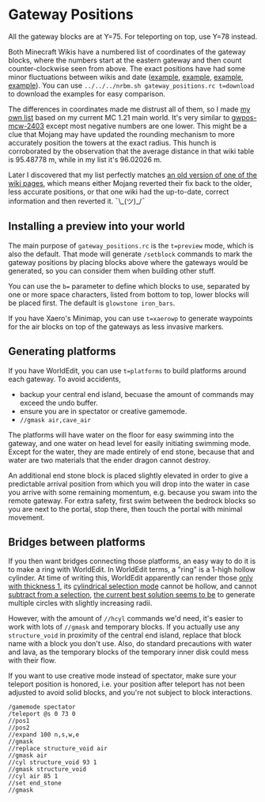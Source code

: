 ﻿
Gateway Positions
=================

All the gateway blocks are at Y=75. For teleporting on top, use Y=78 instead.

Both Minecraft Wikis have a numbered list of coordinates of the gateway blocks,
where the numbers start at the eastern gateway and then count counter-clockwise
seen from above.
The exact positions have had some minor fluctuations between wikis and date
([example][gwpos-mcf-2403], [example][gwpos-mcf-2409],
[example][gwpos-mcw-2403], [example][gwpos-mcw-2409]).
You can use `../../../nrbm.sh gateway_positions.rc t=download`
to download the examples for easy comparison.

The differences in coordinates made me distrust all of them, so I made
[my own list](gateway_positions.tsv) based on my current MC 1.21 main world.
It's very similar to [gwpos-mcw-2403][gwpos-mcw-2403] except most negative
numbers are one lower.
This might be a clue that Mojang may have updated the rounding mechanism
to more accurately position the towers at the exact radius.
This hunch is corroborated by the observation that the average distance in
that wiki table is 95.48778&nbsp;m, while in my list it's 96.02026&nbsp;m.

Later I discovered that my list perfectly matches
[an old version of one of the wiki pages][gwpos-mcw-2403],
which means either Mojang reverted their fix back to the older, less accurate
positions, or that one wiki had the up-to-date, correct information
and then reverted it. ¯&#92;&#95;(ツ)&#95;/¯




Installing a preview into your world
------------------------------------

The main purpose of `gateway_positions.rc` is the `t=preview` mode,
which is also the default. That mode will generate `/setblock` commands
to mark the gateway positions by placing blocks above where the gateways
would be generated, so you can consider them when building other stuff.

You can use the `b=` parameter to define which blocks to use,
separated by one or more space characters, listed from bottom to top,
lower blocks will be placed first. The default is `glowstone iron_bars`.

If you have Xaero's Minimap, you can use `t=xaerowp` to generate waypoints
for the air blocks on top of the gateways as less invasive markers.



Generating platforms
--------------------

If you have WorldEdit, you can use `t=platforms` to build platforms around
each gateway. To avoid accidents,
* backup your central end island, becuase the amount of commands may exceed
  the undo buffer.
* ensure you are in spectator or creative gamemode.
* `//gmask air,cave_air`

The platforms will have water on the floor for easy swimming into the
gateway, and one water on head level for easily initiating swimming mode.
Except for the water, they are made entirely of end stone, because that
and water are two materials that the ender dragon cannot destroy.

An additional end stone block is placed slightly elevated in order to give
a predictable arrival position from which you will drop into the water in
case you arrive with some remaining momentum, e.g. because you swam into
the remote gateway. For extra safety, first swim between the bedrock blocks
so you are next to the portal, stop there, then touch the portal with minimal
movement.



Bridges between platforms
-------------------------

If you then want bridges connecting those platforms, an easy way to do it
is to make a ring with WorldEdit. In WorldEdit terms, a "ring" is a 1-high
hollow cylinder. At time of writing this, WorldEdit apparently
can render those [only with thickness 1][we-cmd-cyl],
its [cylindrical selection mode][we-cmd-sel-cyl] cannot be hollow,
and cannot [subtract from a selection][we-fr-subtract-from-selection],
[the current best solution seems to be][reddit-c-1828f8u]
to generate multiple circles with slightly increasing radii.

However, with the amount of `//hcyl` commands we'd need, it's easier to
work with lots of `//gmask` and temporary blocks.
If you actually use any `structure_void` in proximity of the central end
island, replace that block name with a block you don't use.
Also, do standard precautions with water and lava, as the temporary blocks
of the temporary inner disk could mess with their flow.

If you want to use creative mode instead of spectator, make sure your
teleport position is honored, i.e. your position after teleport has not
been adjusted to avoid solid blocks, and you're not subject to block
interactions.

```text
/gamemode spectator
/teleport @s 0 73 0
//pos1
//pos2
//expand 100 n,s,w,e
//gmask
//replace structure_void air
//gmask air
//cyl structure_void 93 1
//gmask structure_void
//cyl air 85 1
//set end_stone
//gmask
```











  [gwpos-mcf-2403]: https://web.archive.org/web/20240317233056/https://minecraft.fandom.com/wiki/End_gateway
  [gwpos-mcf-2409]: https://web.archive.org/web/20240917101027/https://minecraft.fandom.com/wiki/End_gateway
  [gwpos-mcw-2403]: https://web.archive.org/web/20240303094805/https://minecraft.wiki/w/End_gateway
  [gwpos-mcw-2409]: https://web.archive.org/web/20240912070533/https://minecraft.wiki/w/End_gateway
  [reddit-c-1828f8u]: https://old.reddit.com/r/WorldEdit/comments/1828f8u/
  [we-cmd-cyl]: https://worldedit.enginehub.org/en/latest/usage/generation/#cylinders
  [we-cmd-sel-cyl]: https://worldedit.enginehub.org/en/latest/usage/regions/selections/#selection-modes
  [we-fr-subtract-from-selection]: https://github.com/EngineHub/WorldEdit/issues/1252
